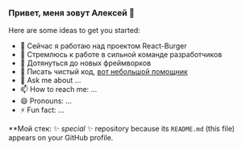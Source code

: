 ### Привет, меня зовут Алексей 👋

Here are some ideas to get you started:

- 🔭 Сейчас я работаю над проектом React-Burger
- 🚀 Стремлюсь к работе в сильной команде разработчиков
- 🐤 Дотянуться до новых фреймворков
- 📜 Писать чистый код, [вот небольшой помощник](https://habr.com/ru/post/424051/)
- 💬 Ask me about ...
- 📫 How to reach me: ...
- 😄 Pronouns: ...
- ⚡ Fun fact: ...

**Мой стек:
✨ _special_ ✨ repository because its `README.md` (this file) appears on your GitHub profile.
